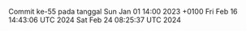 Commit ke-55 pada tanggal Sun Jan 01 14:00 2023 +0100
Fri Feb 16 14:43:06 UTC 2024
Sat Feb 24 08:25:37 UTC 2024
